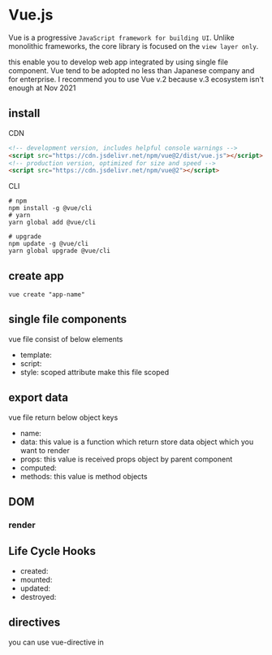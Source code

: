 
# Vue.js

Vue is a progressive `JavaScript framework for building UI`. Unlike monolithic frameworks, the core library is focused on the `view layer only`.

this enable you to develop web app integrated by using single file component. Vue tend to be adopted no less than Japanese company and for enterprise.
I recommend you to use Vue v.2 because v.3 ecosystem isn't enough at Nov 2021

## install

CDN
```html
<!-- development version, includes helpful console warnings -->
<script src="https://cdn.jsdelivr.net/npm/vue@2/dist/vue.js"></script>
<!-- production version, optimized for size and speed -->
<script src="https://cdn.jsdelivr.net/npm/vue@2"></script>
```

CLI
```shell
# npm
npm install -g @vue/cli
# yarn
yarn global add @vue/cli

# upgrade
npm update -g @vue/cli
yarn global upgrade @vue/cli
```

## create app

```shell
vue create "app-name"
```

## single file components

vue file consist of below elements

- template: 
- script: 
- style: scoped attribute make this file scoped

## export data

vue file return below object keys

- name: 
- data: this value is a function which return store data object which you want to render
- props: this value is received props object by parent component
- computed: 
- methods: this value is method objects

## DOM

### render

## Life Cycle Hooks

- created: 
- mounted: 
- updated: 
- destroyed: 

## directives

you can use vue-directive in <template />. you should surround them with "". for example, <li v-for="todo in todos" v-bind:key="id" />

- v-if: <v-if="" />, <v-else-if="" />, <v-else />
- v-for: array loop. this require `"v-bind:key=id"`
- v-bind: this brings a JS value. <v-bind:value="">. shorthand syntax is `:value`
- v-on: event handler. <v-on:event="someMethod">. shorthand syntax is `@event`
- v-model: this enables two-way bind. <v-model="variable"> {{ variable }}. v-model = v-bind + v-on

below is same way

```html
<input v-model="something">

<input
    v-bind:value="something"
    v-on:input="something = $event.target.value"
>
```


# Vue Router
# Vuex

# Nuxt.js

This is Vue Framework

- Nuxt.js = Vue.js(v2) + vue-router + Vuex + SSR(node)
- you need to append module and plugin to `nuxt.config.js` every installation

## Get started




## tags

- NuxtLink: like <a />
    - to: href attribute
- main: like <div />. use as child element of <template />
- Nuxt: render components in pages/ by layouts/default.vue

## directory structure

- pages/: routes automatically
- components/: be run files automatically
- assets/: css, img, font which has been compiled
- static/: like public/. this files are never compiled and located as raw
- layouts/: default.vue = App.vue + <header /> + <nav /> + <footer>
- store/: activate Vuex in index.js
- nuxt.config.js: config file in nuxt app. you can config plugin, <head />


## property


## glossary

- context: access object to Nuxt contents developed for API
- helper: access to variable in server side via $nuxt
- SSR: server side rendering by using node in Nuxt SSR mode
- SPA: this doesn't require node. browser render <NuxtLink /> only once, after static hosting server render files
- lifecycle: load plugin -> serverInit(Vuex, context) -> middleware -> created() -> fetch() -> mounted()

## .env

1. install @nuxtjs/dotenv package
2. add @nuxtjs/dotenv to buildModules in nuxt.config.js
3. you can refer to process.env.VAR

